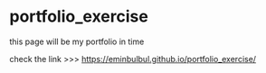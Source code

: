 # portfolio_exercise
this page will be my portfolio in time

check the link >>> https://eminbulbul.github.io/portfolio_exercise/
